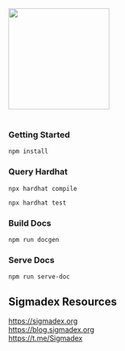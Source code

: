<br><br>
<img src="https://i.imgur.com/PwOJmQN.png" width="200px">
<br><br>

### Getting Started

```npm install```

### Query Hardhat

``npx hardhat compile``

``npx hardhat test``

### Build Docs
``npm run docgen``

### Serve Docs
``npm run serve-doc``
## Sigmadex Resources

https://sigmadex.org<br>
https://blog.sigmadex.org<br>
https://t.me/Sigmadex
